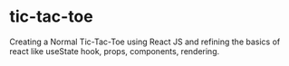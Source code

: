 # tic-tac-toe
Creating a Normal Tic-Tac-Toe using React JS and refining the basics of react like useState hook, props, components, rendering.
